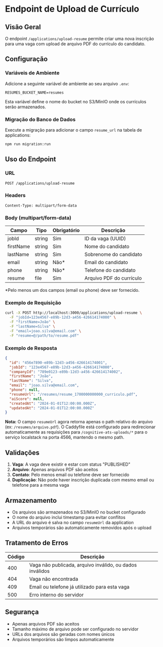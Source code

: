 # Endpoint de Upload de Currículo

## Visão Geral

O endpoint `/applications/upload-resume` permite criar uma nova inscrição para uma vaga com upload de arquivo PDF do currículo do candidato.

## Configuração

### Variáveis de Ambiente

Adicione a seguinte variável de ambiente ao seu arquivo `.env`:

```env
RESUMES_BUCKET_NAME=resumes
```

Esta variável define o nome do bucket no S3/MinIO onde os currículos serão armazenados.

### Migração do Banco de Dados

Execute a migração para adicionar o campo `resume_url` na tabela de applications:

```bash
npm run migration:run
```

## Uso do Endpoint

### URL
```
POST /applications/upload-resume
```

### Headers
```
Content-Type: multipart/form-data
```

### Body (multipart/form-data)

| Campo | Tipo | Obrigatório | Descrição |
|-------|------|-------------|-----------|
| jobId | string | Sim | ID da vaga (UUID) |
| firstName | string | Sim | Nome do candidato |
| lastName | string | Sim | Sobrenome do candidato |
| email | string | Não* | Email do candidato |
| phone | string | Não* | Telefone do candidato |
| resume | file | Sim | Arquivo PDF do currículo |

*Pelo menos um dos campos (email ou phone) deve ser fornecido.

### Exemplo de Requisição

```bash
curl -X POST http://localhost:3000/applications/upload-resume \
  -F "jobId=123e4567-e89b-12d3-a456-426614174000" \
  -F "firstName=João" \
  -F "lastName=Silva" \
  -F "email=joao.silva@email.com" \
  -F "resume=@/path/to/resume.pdf"
```

### Exemplo de Resposta

```json
{
  "id": "456e7890-e89b-12d3-a456-426614174001",
  "jobId": "123e4567-e89b-12d3-a456-426614174000",
  "companyId": "789e0123-e89b-12d3-a456-426614174002",
  "firstName": "João",
  "lastName": "Silva",
  "email": "joao.silva@email.com",
  "phone": null,
  "resumeUrl": "/resumes/resume_1700000000000_curriculo.pdf",
  "aiScore": null,
  "createdAt": "2024-01-01T12:00:00.000Z",
  "updatedAt": "2024-01-01T12:00:00.000Z"
}
```

**Nota:** O campo `resumeUrl` agora retorna apenas o path relativo do arquivo (ex: `/resumes/arquivo.pdf`). 
O Caddyfile está configurado para redirecionar automaticamente as requisições para `/cognitive-ats-uploads/*` 
para o serviço localstack na porta 4566, mantendo o mesmo path.

## Validações

1. **Vaga**: A vaga deve existir e estar com status "PUBLISHED"
2. **Arquivo**: Apenas arquivos PDF são aceitos
3. **Contato**: Pelo menos email ou telefone deve ser fornecido
4. **Duplicação**: Não pode haver inscrição duplicada com mesmo email ou telefone para a mesma vaga

## Armazenamento

- Os arquivos são armazenados no S3/MinIO no bucket configurado
- O nome do arquivo inclui timestamp para evitar conflitos
- A URL do arquivo é salva no campo `resumeUrl` da application
- Arquivos temporários são automaticamente removidos após o upload

## Tratamento de Erros

| Código | Descrição |
|--------|-----------|
| 400 | Vaga não publicada, arquivo inválido, ou dados inválidos |
| 404 | Vaga não encontrada |
| 409 | Email ou telefone já utilizado para esta vaga |
| 500 | Erro interno do servidor |

## Segurança

- Apenas arquivos PDF são aceitos
- Tamanho máximo de arquivo pode ser configurado no servidor
- URLs dos arquivos são geradas com nomes únicos
- Arquivos temporários são limpos automaticamente 